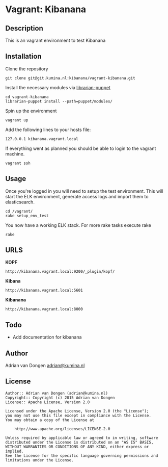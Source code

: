 Vagrant: Kibanana
================

Description
-----------
This is an vagrant environment to test Kibanana

Installation
------------

Clone the repository 

    git clone git@git.kumina.nl:kibanana/vagrant-kibanana.git

Install the necessary modules via [librarian-puppet](https://github.com/rodjek/librarian-puppet)

    cd vagrant-kibanana
    librarian-puppet install --path=puppet/modules/

Spin up the environment

    vagrant up

Add the following lines to your hosts file:

    127.0.0.1 kibanana.vagrant.local

If everything went as planned you should be able to login to the vagrant machine.

    vagrant ssh

Usage
-----

Once you're logged in you will need to setup the test environment. This will start the ELK environment,
generate access logs and import them to elasticsearch. 

    cd /vagrant/
    rake setup_env_test

You now have a working ELK stack. For more rake tasks execute rake

    rake

URLS
----

**KOPF**

    http://kibanana.vagrant.local:9200/_plugin/kopf/

**Kibana**

    http://kibanana.vagrant.local:5601

**Kibanana**

    http://kibanana.vagrant.local:8000

Todo
------

- Add documentation for kibanana

Author
------

Adrian van Dongen  <adrian@kumina.nl>

License
-------

    Author:: Adrian van Dongen (adrian@kumina.nl)
    Copyright:: Copyright (c) 2015 Adrian van Dongen
    License:: Apache License, Version 2.0

    Licensed under the Apache License, Version 2.0 (the "License");
    you may not use this file except in compliance with the License.
    You may obtain a copy of the License at

        http://www.apache.org/licenses/LICENSE-2.0

    Unless required by applicable law or agreed to in writing, software
    distributed under the License is distributed on an "AS IS" BASIS,
    WITHOUT WARRANTIES OR CONDITIONS OF ANY KIND, either express or implied.
    See the License for the specific language governing permissions and
    limitations under the License.
